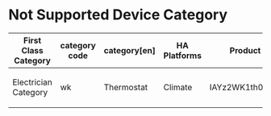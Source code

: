 # Not Supported Device Category

| First Class Category | category code | category[en] | HA Platforms | Product ID | Product Name [en] | Product Name [cn] |
|---|---|---|---|---|---|---|
| Electrician Category | wk | Thermostat | Climate | IAYz2WK1th0cMLmL | Boyi Thermostat (Heating) | 柏益温控器（采暖） |